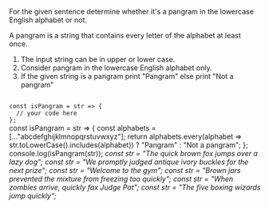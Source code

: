 For the given sentence determine whether it's a pangram in the lowercase English alphabet or not.

A pangram is a string that contains every letter of the alphabet at least once.

1. The input string can be in upper or lower case.
2. Consider pangram in the lowercase English alphabet only.
3. If the given string is a pangram print "Pangram" else print "Not a pangram"

<codeblock language="javascript" type="exercise" testMode="multipleInput">
<code>
const isPangram = str => {
  // your code here
};
</code>

<solution>
const isPangram = str => {
  const alphabets = [..."abcdefghijklmnopqrstuvwxyz"];
  return alphabets.every(alphabet => str.toLowerCase().includes(alphabet))
    ? "Pangram"
    : "Not a pangram";
};
</solution>

<testcases>
<caller>
console.log(isPangram(str));
</caller>
<testcase>
<i>
const str = "The quick brown fox jumps over a lazy dog";
</i>
</testcase>
<testcase>
<i>
const str = "We promptly judged antique ivory buckles for the next prize";
</i>
</testcase>
<testcase>
<i>
const str = "Welcome to the gym";
</i>
</testcase>
<testcase>
<i>
const str = "Brown jars prevented the mixture from freezing too quickly";
</i>
</testcase>
<testcase>
<i>
const str = "When zombies arrive, quickly fax Judge Pat";
</i>
</testcase>
<testcase>
<i>
const str = "The five boxing wizards jump quickly";
</i>
</testcase>
</testcases>
</codeblock>